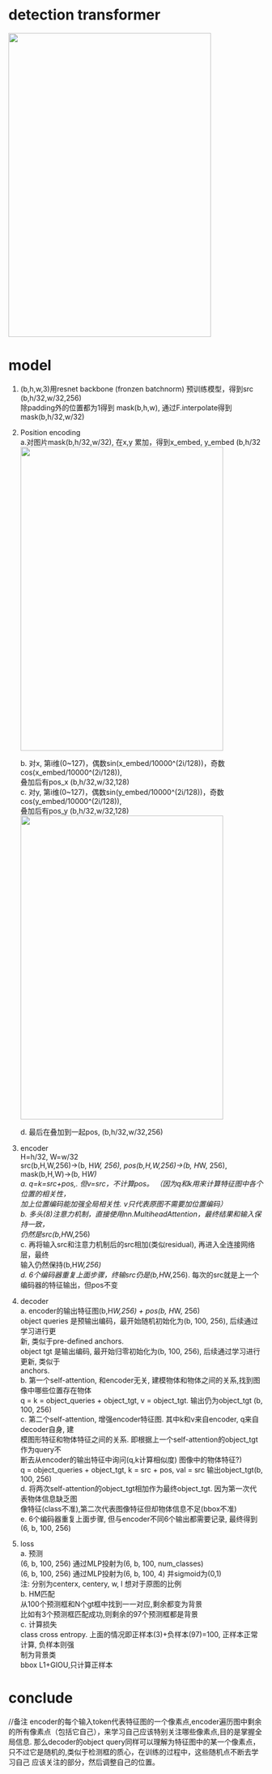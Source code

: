 # detection transformer

<img src="https://github.com/user-attachments/assets/d14bd1a9-3055-4959-9025-74526c46851" width="400" height="600">   


# model  
1. (b,h,w,3)用resnet backbone (fronzen batchnorm) 预训练模型，得到src (b,h/32,w/32,256)            
   除padding外的位置都为1得到 mask(b,h,w), 通过F.interpolate得到 mask(b,h/32,w/32)           
2. Position encoding               
   a.对图片mask(b,h/32,w/32), 在x,y 累加，得到x_embed, y_embed (b,h/32
      <img src="https://github.com/user-attachments/assets/99ccd76a-0c79-49e8-a5e7-7c6cfa87a3c9" width="400" height="600">  

   b. 对x, 第i维(0~127)，偶数sin(x_embed/10000^(2i/128))，奇数cos(x_embed/10000^(2i/128)),          
      叠加后有pos_x (b,h/32,w/32,128)           
   c. 对y, 第i维(0~127)，偶数sin(y_embed/10000^(2i/128))，奇数cos(y_embed/10000^(2i/128)),             
      叠加后有pos_y (b,h/32,w/32,128)
      <img src="https://github.com/user-attachments/assets/186ac7dc-8be6-4c30-8bcf-a012304d80bb" width="400" height="600">    

   d. 最后在叠加到一起pos, (b,h/32,w/32,256)               

4. encoder            
   H=h/32, W=w/32               
   src(b,H,W,256)->(b, H*W, 256), pos(b,H,W,256)->(b, H*W, 256), mask(b,H,W)->(b, H*W)            
   a. q=k=src+pos,. 但v=src，不计算pos。 （因为q和k用来计算特征图中各个位置的相关性，          
         加上位置编码能加强全局相关性. v只代表原图不需要加位置编码）              
   b. 多头(8)注意力机制，直接使用nn.MultiheadAttention，最终结果和输入保持一致，           
         仍然是src(b,H*W,256)                 
   c. 再将输入src和注意力机制后的src相加(类似residual), 再进入全连接网络层，最终              
         输入仍然保持(b,H*W,256)               
   d. 6个编码器重复上面步骤，终输src仍是(b,H*W,256). 每次的src就是上一个               
         编码器的特征输出，但pos不变                 
5. decoder                
   a. encoder的输出特征图(b,H*W,256) + pos(b, H*W, 256)                  
      object queries 是预输出编码，最开始随机初始化为(b, 100, 256), 后续通过学习进行更                    
      新, 类似于pre-defined anchors.                
      object tgt 是输出编码, 最开始归零初始化为(b, 100, 256), 后续通过学习进行更新, 类似于               
      anchors.                 
   b. 第一个self-attention, 和encoder无关, 建模物体和物体之间的关系,找到图像中哪些位置存在物体                              
      q = k = object_queries + object_tgt, v = object_tgt. 输出仍为object_tgt (b, 100, 256)              
   c. 第二个self-attention, 增强encoder特征图. 其中k和v来自encoder, q来自decoder自身, 建             
      模图形特征和物体特征之间的关系. 即根据上一个self-attention的object_tgt作为query不                
      断去从encoder的输出特征中询问(q,k计算相似度) 图像中的物体特征?)               
      q = object_queries + object_tgt, k = src + pos, val = src 输出object_tgt(b, 100, 256)              
   d. 将两次self-attention的object_tgt相加作为最终object_tgt. 因为第一次代表物体信息缺乏图               
      像特征(class不准),第二次代表图像特征但却物体信息不足(bbox不准)                    
   e. 6个编码器重复上面步骤, 但与encoder不同6个输出都需要记录, 最终得到(6, b, 100, 256)         
6. loss         
   a. 预测              
      (6, b, 100, 256) 通过MLP投射为(6, b, 100, num_classes)               
      (6, b, 100, 256) 通过MLP投射为(6, b, 100, 4) 并sigmoid为(0,1)               
      注: 分别为centerx, centery, w, l 想对于原图的比例               
   b. HM匹配                 
      从100个预测框和N个gt框中找到一一对应,剩余都变为背景                 
      比如有3个预测框匹配成功,则剩余的97个预测框都是背景              
   c. 计算损失             
      class cross entropy. 上面的情况即正样本(3)+负样本(97)=100, 正样本正常计算, 负样本则强              
      制为背景类             
      bbox L1+GIOU,只计算正样本             

# conclude
//备注
encoder的每个输入token代表特征图的一个像素点,encoder遍历图中剩余的所有像素点（包括它自己），来学习自己应该特别关注哪些像素点,目的是掌握全局信息. 
那么decoder的object query同样可以理解为特征图中的某一个像素点，只不过它是随机的,类似于检测框的质心，在训练的过程中，这些随机点不断去学习自己
应该关注的部分，然后调整自己的位置。
